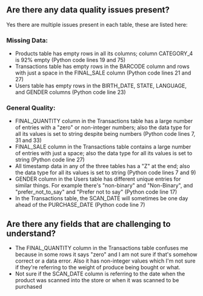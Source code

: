 ## Are there any data quality issues present?
 Yes there are multiple issues present in each table, these are listed here:
### Missing Data:
  - Products table has empty rows in all its columns; column CATEGORY_4 is 92% empty (Python code lines 19 and 75)
  - Transactions table has empty rows in the BARCODE column and rows with just a space in the FINAL_SALE column (Python code lines 21 and 27)
  - Users table has empty rows in the BIRTH_DATE, STATE, LANGUAGE, and GENDER columns (Python code line 23)
### General Quality:
  - FINAL_QUANTITY column in the Transactions table has a large number of entries with a "zero" or non-integer numbers; 
    also the data type for all its values is set to string despite being numbers (Python code lines 7, 31 and 33)
  - FINAL_SALE column in the Transactions table contains a large number of entries with just a space; also the data type for all its values is set to      string (Python code line 27)
  - All timestamp data in any of the three tables has a "Z" at the end; also the data type for all its values is set to string (Python code lines 7        and 9)
  - GENDER column in the Users table has different unique entries for similar things. For example there's "non-binary" and "Non-Binary", 
    and "prefer_not_to_say" and "Prefer not to say" (Python code line 17)
  - In the Transactions table, the SCAN_DATE will sometimes be one day ahead of the PURCHASE_DATE (Python code line 7)

## Are there any fields that are challenging to understand?
- The FINAL_QUANTITY column in the Transactions table confuses me because in some rows it says "zero" and I am not sure if that's somehow correct or a data error. Also it has non-integer values which I'm not sure if they're referring to the weight of produce being bought or what.
- Not sure if the SCAN_DATE column is referring to the date when the product was scanned into the store or when it was scanned to be purchased
